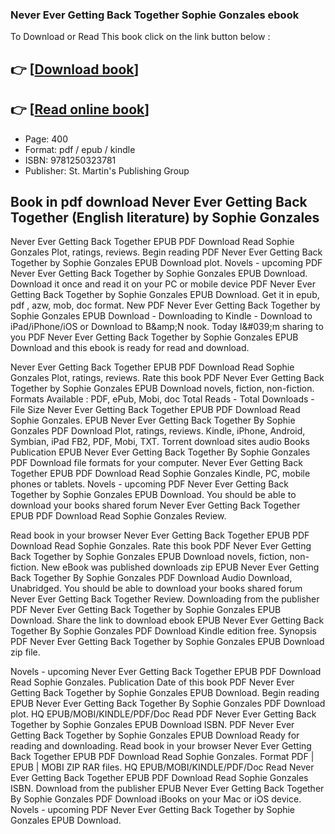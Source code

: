 ### Never Ever Getting Back Together Sophie Gonzales ebook

To Download or Read This book click on the link button below :

## 👉  [**[Download book](http://get-pdfs.com/download.php?group=book&from=github.com&id=704264&lnk=1063 "Download book")**]

## 👉  [**[Read online book](http://get-pdfs.com/download.php?group=book&from=github.com&id=704264&lnk=1063 "Read online book")**]


* Page: 400
* Format: pdf / epub / kindle
* ISBN: 9781250323781
* Publisher: St. Martin&#039;s Publishing Group



## Book in pdf download Never Ever Getting Back Together (English literature) by Sophie Gonzales


Never Ever Getting Back Together EPUB PDF Download Read Sophie Gonzales Plot, ratings, reviews. Begin reading PDF Never Ever Getting Back Together by Sophie Gonzales EPUB Download plot. Novels - upcoming PDF Never Ever Getting Back Together by Sophie Gonzales EPUB Download. Download it once and read it on your PC or mobile device PDF Never Ever Getting Back Together by Sophie Gonzales EPUB Download. Get it in epub, pdf , azw, mob, doc format. New PDF Never Ever Getting Back Together by Sophie Gonzales EPUB Download - Downloading to Kindle - Download to iPad/iPhone/iOS or Download to B&amp;amp;N nook. Today I&amp;#039;m sharing to you PDF Never Ever Getting Back Together by Sophie Gonzales EPUB Download and this ebook is ready for read and download.

Never Ever Getting Back Together EPUB PDF Download Read Sophie Gonzales Plot, ratings, reviews. Rate this book PDF Never Ever Getting Back Together by Sophie Gonzales EPUB Download novels, fiction, non-fiction. Formats Available : PDF, ePub, Mobi, doc Total Reads - Total Downloads - File Size Never Ever Getting Back Together EPUB PDF Download Read Sophie Gonzales. EPUB Never Ever Getting Back Together By Sophie Gonzales PDF Download Plot, ratings, reviews. Kindle, iPhone, Android, Symbian, iPad FB2, PDF, Mobi, TXT. Torrent download sites audio Books Publication EPUB Never Ever Getting Back Together By Sophie Gonzales PDF Download file formats for your computer. Never Ever Getting Back Together EPUB PDF Download Read Sophie Gonzales Kindle, PC, mobile phones or tablets. Novels - upcoming PDF Never Ever Getting Back Together by Sophie Gonzales EPUB Download. You should be able to download your books shared forum Never Ever Getting Back Together EPUB PDF Download Read Sophie Gonzales Review.

Read book in your browser Never Ever Getting Back Together EPUB PDF Download Read Sophie Gonzales. Rate this book PDF Never Ever Getting Back Together by Sophie Gonzales EPUB Download novels, fiction, non-fiction. New eBook was published downloads zip EPUB Never Ever Getting Back Together By Sophie Gonzales PDF Download Audio Download, Unabridged. You should be able to download your books shared forum Never Ever Getting Back Together Review. Downloading from the publisher PDF Never Ever Getting Back Together by Sophie Gonzales EPUB Download. Share the link to download ebook EPUB Never Ever Getting Back Together By Sophie Gonzales PDF Download Kindle edition free. Synopsis PDF Never Ever Getting Back Together by Sophie Gonzales EPUB Download zip file.

Novels - upcoming Never Ever Getting Back Together EPUB PDF Download Read Sophie Gonzales. Publication Date of this book PDF Never Ever Getting Back Together by Sophie Gonzales EPUB Download. Begin reading EPUB Never Ever Getting Back Together By Sophie Gonzales PDF Download plot. HQ EPUB/MOBI/KINDLE/PDF/Doc Read PDF Never Ever Getting Back Together by Sophie Gonzales EPUB Download ISBN. PDF Never Ever Getting Back Together by Sophie Gonzales EPUB Download Ready for reading and downloading. Read book in your browser Never Ever Getting Back Together EPUB PDF Download Read Sophie Gonzales. Format PDF | EPUB | MOBI ZIP RAR files. HQ EPUB/MOBI/KINDLE/PDF/Doc Read Never Ever Getting Back Together EPUB PDF Download Read Sophie Gonzales ISBN. Download from the publisher EPUB Never Ever Getting Back Together By Sophie Gonzales PDF Download iBooks on your Mac or iOS device. Novels - upcoming PDF Never Ever Getting Back Together by Sophie Gonzales EPUB Download.





